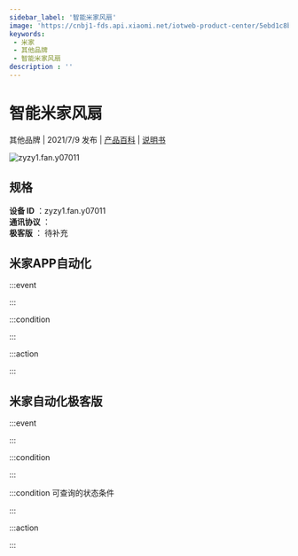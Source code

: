 ```yaml
---
sidebar_label: '智能米家风扇'
image: 'https://cnbj1-fds.api.xiaomi.net/iotweb-product-center/5ebd1c8bb87f605e6f9979d8def132ee_1625124760622.png?GalaxyAccessKeyId=AKVGLQWBOVIRQ3XLEW&Expires=9223372036854775807&Signature=T4DnK9kzwLMHFIocldVVIW/wVuA='
keywords: 
 - 米家
 - 其他品牌
 - 智能米家风扇
description : ''
---
```

# 智能米家风扇

其他品牌 | 2021/7/9 发布 | [产品百科](https://home.mi.com/webapp/content/baike/product/index.html?model=zyzy1.fan.y07011/) | [说明书](https://home.mi.com/views/introduction.html?model=zyzy1.fan.y07011&region=cn)

![zyzy1.fan.y07011](https://cnbj1-fds.api.xiaomi.net/iotweb-product-center/5ebd1c8bb87f605e6f9979d8def132ee_1625124760622.png?GalaxyAccessKeyId=AKVGLQWBOVIRQ3XLEW&Expires=9223372036854775807&Signature=T4DnK9kzwLMHFIocldVVIW/wVuA=)

## 规格  
> 
**设备 ID** ：zyzy1.fan.y07011  
**通讯协议** ：  
**极客版**  ： 待补充 


## 米家APP自动化  

:::event  

:::

:::condition  

:::

:::action   

:::

## 米家自动化极客版  

:::event  

:::

:::condition  

:::

:::condition 可查询的状态条件  

:::

:::action  

:::

        
